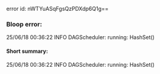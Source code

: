 error id: nWTYuASqFgsQzPDXdp6Q1g==
### Bloop error:

25/06/18 00:36:22 INFO DAGScheduler: running: HashSet()
#### Short summary: 

25/06/18 00:36:22 INFO DAGScheduler: running: HashSet()